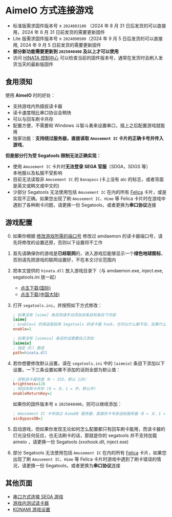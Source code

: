 # AimeIO 方式连接游戏

* 标准版需求固件版本号 ≥ `2024083100` （2024 年 8 月 31 日后发货的可以直接用，2024 年 8 月 31 日前发货的需要更新固件
* Lite 版需求固件版本号 ≥ `2024090500`（2024 年 9 月 5 日后发货的可以直接用, 2024 年 9 月 5 日前发货的需要更新固件
* **部分新功能需要更新到 `2025040400` 及以上才可以使用**
* 访问 [HINATA 控制中心](https://cc.neri.moe) 可以检查当前的固件版本号，通常在发货时会刷入发货当天的最新版固件


## 食用须知
使用 **AimeIO** 时的好处：
* 支持游戏内热插拔读卡器
* 读卡速度相比串口协议会稍快
* 可以与回车刷卡共存
* 配置方便，不需要和 Windows 斗智斗勇来设置串口，插上之后配置游戏就能用
* 独家功能：**支持绕过服务器，直接读取 `Amusement IC` 卡片的正确卡号并传入游戏**。

**但是部分行为受 Segatools 限制无法正确实现：**
* 使用 `Amusement IC` 卡片时**无法登录 SEGA 官服**（SDGA，SDGS 等）  
本地服以及私服不受影响
* 目前无法读取非 `Amusement IC` 的 `Banapass` (卡上没有 aic 的标志，或者背面是英文或韩文或中文的)
* 少部分 Segatools 无法使用包括 `Amusement IC` 在内的所有 [Felica](https://zh.wikipedia.org/wiki/FeliCa) 卡片，或是实现不正确。如果您出现了刷 `Amusement IC`、`Hime` 等 Felica 卡片时在游戏中遇到了各种刷卡问题，请更换一份 Segatools，或者更换为**串口协议**连接

## 游戏配置
0. 如果你根据 [修改游戏所需的端口号](com_port.md) 修改过 amdaemon 的读卡器端口号，请先将修改的设置还原，否则以下设置将不工作
1. 首先请确保你的游戏是**已经联网**的，进入游戏后能够显示一个**绿色地球图标**，否则请先把游戏的联网设置好，不在本文讨论范围内
2. 把本文提供的 `hinata.dll` 放入游戏目录下（与 amdaemon.exe, inject.exe, segatools.ini 放一起）   
   * [点击下载(国际)](https://github.com/nerimoe/hinata-neo-pub/raw/refs/heads/master/hinata.dll)
   * [点击下载(中国大陆)](https://gitee.com/nerimoe/hinata-pub/raw/master/hinata.dll)

3. 打开 `segatools.ini`，并按照如下方式修改：

   ```ini
   ; 如果没有 [aime] 条目则请手动添加该条目和条目下内容
   [aime]
   ; enable=1 的用途是启用 Segatools 的读卡器 hook，也可以什么都不加，如果什么都不加的话默认是启用的
   enable=1

   ; 如果没有 [aimeio] 条目的话需要自己添加
   [aimeio]
   ; 指定 dll 路径
   path=hinata.dll
   ```

4. 若你想要修改默认设置，请在 `segatools.ini` 中的 `[aimeio]` 条目下添加以下设置，一下三条设置如果不添加的话则全部为默认值：

   ```ini
   ; 控制读卡器亮度（0 ~ 255，默认 128）
   brightness=128
   ; 和回车刷卡共存 (0 = 关，1 = 开，默认开)
   enableReturnKey=1
   ```

   如果你的固件版本号 ≥ `2025040400`，则可以继续添加：

   ```ini
   ; Amusement IC 卡号绕过 AimeDB 服务器，直接将卡号发送给服务器（0 = 关，1 = 开，默认开）
   aicBypassDB=1
   ```

5. 启动游戏，但如果你发现无论如何怎么配置都只有回车刷卡能用，而读卡器的灯光没任何反应，也无法刷卡的话，那就是你的 segatools 并不支持加载 aimeio ，请更换一份 Segatools (xxxhook.dll, inject.exe)
6. 部分 Segatools 无法使用包括 `Amusement IC` 在内的所有 [Felica](https://zh.wikipedia.org/wiki/FeliCa) 卡片，如果您出现了刷 `Amusement IC`、`Hime` 等 Felica 卡片时游戏中遇到了刷卡错误的情况，请更换一份 Segatools，或者更换为**串口协议**连接


## 其他页面
* [串口方式连接 SEGA 游戏](serial.md)
* [游戏内测试读卡器](in_game_test.md)
* [KONAMI 游戏设置](../KONAMI/index.md)